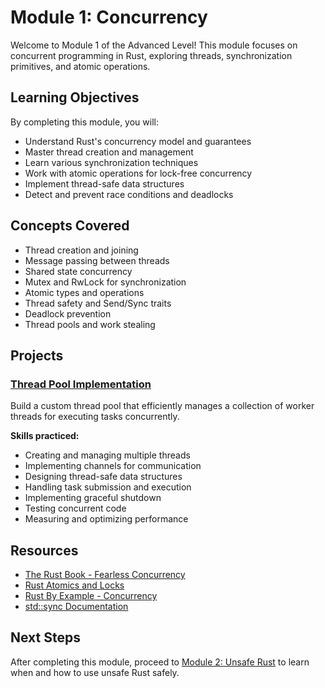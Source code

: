 # Module 1: Concurrency

Welcome to Module 1 of the Advanced Level! This module focuses on concurrent programming in Rust, exploring threads, synchronization primitives, and atomic operations.

## Learning Objectives

By completing this module, you will:

- Understand Rust's concurrency model and guarantees
- Master thread creation and management
- Learn various synchronization techniques
- Work with atomic operations for lock-free concurrency
- Implement thread-safe data structures
- Detect and prevent race conditions and deadlocks

## Concepts Covered

- Thread creation and joining
- Message passing between threads
- Shared state concurrency
- Mutex and RwLock for synchronization
- Atomic types and operations
- Thread safety and Send/Sync traits
- Deadlock prevention
- Thread pools and work stealing

## Projects

### [Thread Pool Implementation](thread-pool/README.md)

Build a custom thread pool that efficiently manages a collection of worker threads for executing tasks concurrently.

**Skills practiced:**
- Creating and managing multiple threads
- Implementing channels for communication
- Designing thread-safe data structures
- Handling task submission and execution
- Implementing graceful shutdown
- Testing concurrent code
- Measuring and optimizing performance

## Resources

- [The Rust Book - Fearless Concurrency](https://doc.rust-lang.org/book/ch16-00-concurrency.html)
- [Rust Atomics and Locks](https://marabos.nl/atomics/)
- [Rust By Example - Concurrency](https://doc.rust-lang.org/rust-by-example/std_misc/threads.html)
- [std::sync Documentation](https://doc.rust-lang.org/std/sync/index.html)

## Next Steps

After completing this module, proceed to [Module 2: Unsafe Rust](../module2/index.md) to learn when and how to use unsafe Rust safely.